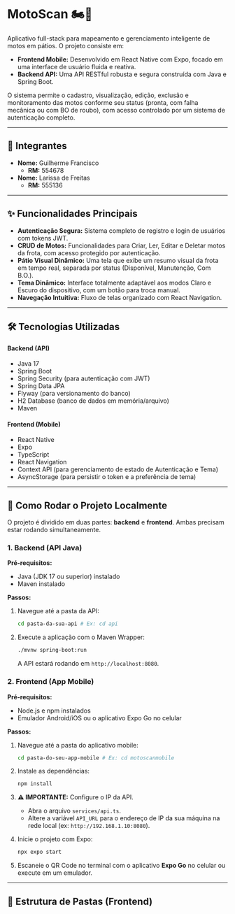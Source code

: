 # MotoScan 🏍️💨

Aplicativo full-stack para mapeamento e gerenciamento inteligente de motos em pátios. O projeto consiste em:

* **Frontend Mobile:** Desenvolvido em React Native com Expo, focado em uma interface de usuário fluida e reativa.
* **Backend API:** Uma API RESTful robusta e segura construída com Java e Spring Boot.

O sistema permite o cadastro, visualização, edição, exclusão e monitoramento das motos conforme seu status (pronta, com falha mecânica ou com BO de roubo), com acesso controlado por um sistema de autenticação completo.

---

## 👥 Integrantes

-   **Nome:** Guilherme Francisco
    -   **RM:** 554678
-   **Nome:** Larissa de Freitas
    -   **RM:** 555136

---

## ✨ Funcionalidades Principais

-   **Autenticação Segura:** Sistema completo de registro e login de usuários com tokens JWT.
-   **CRUD de Motos:** Funcionalidades para Criar, Ler, Editar e Deletar motos da frota, com acesso protegido por autenticação.
-   **Pátio Visual Dinâmico:** Uma tela que exibe um resumo visual da frota em tempo real, separada por status (Disponível, Manutenção, Com B.O.).
-   **Tema Dinâmico:** Interface totalmente adaptável aos modos Claro e Escuro do dispositivo, com um botão para troca manual.
-   **Navegação Intuitiva:** Fluxo de telas organizado com React Navigation.

---

## 🛠️ Tecnologias Utilizadas

#### **Backend (API)**
-   Java 17
-   Spring Boot
-   Spring Security (para autenticação com JWT)
-   Spring Data JPA
-   Flyway (para versionamento do banco)
-   H2 Database (banco de dados em memória/arquivo)
-   Maven

#### **Frontend (Mobile)**
-   React Native
-   Expo
-   TypeScript
-   React Navigation
-   Context API (para gerenciamento de estado de Autenticação e Tema)
-   AsyncStorage (para persistir o token e a preferência de tema)

---

## 📲 Como Rodar o Projeto Localmente

O projeto é dividido em duas partes: **backend** e **frontend**. Ambas precisam estar rodando simultaneamente.

### **1. Backend (API Java)**

**Pré-requisitos:**
-   Java (JDK 17 ou superior) instalado
-   Maven instalado

**Passos:**
1.  Navegue até a pasta da API:
    ```bash
    cd pasta-da-sua-api # Ex: cd api
    ```
2.  Execute a aplicação com o Maven Wrapper:
    ```bash
    ./mvnw spring-boot:run
    ```
    A API estará rodando em `http://localhost:8080`.

### **2. Frontend (App Mobile)**

**Pré-requisitos:**
-   Node.js e npm instalados
-   Emulador Android/iOS ou o aplicativo Expo Go no celular

**Passos:**
1.  Navegue até a pasta do aplicativo mobile:
    ```bash
    cd pasta-do-seu-app-mobile # Ex: cd motoscanmobile
    ```
2.  Instale as dependências:
    ```bash
    npm install
    ```
3.  **⚠️ IMPORTANTE:** Configure o IP da API.
    * Abra o arquivo `services/api.ts`.
    * Altere a variável `API_URL` para o endereço de IP da sua máquina na rede local (ex: `http://192.168.1.10:8080`).

4.  Inicie o projeto com Expo:
    ```bash
    npx expo start
    ```
5.  Escaneie o QR Code no terminal com o aplicativo **Expo Go** no celular ou execute em um emulador.

---

## 📁 Estrutura de Pastas (Frontend)
